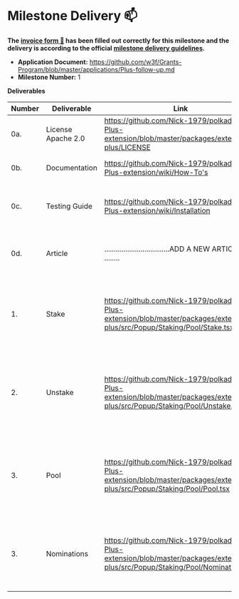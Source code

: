 # Milestone Delivery :mailbox:

**The [invoice form :pencil:](https://docs.google.com/forms/d/e/1FAIpQLSfmNYaoCgrxyhzgoKQ0ynQvnNRoTmgApz9NrMp-hd8mhIiO0A/viewform) has been filled out correctly for this milestone and the delivery is according to the official [milestone delivery guidelines](https://github.com/w3f/Grants-Program/blob/master/docs/milestone-deliverables-guidelines.md).**  

* **Application Document:** https://github.com/w3f/Grants-Program/blob/master/applications/Plus-follow-up.md
* **Milestone Number:** 1


**Deliverables**

| Number | Deliverable | Link | Notes |
| ------------- | ------------- | ------------- |------------- |
| 0a. | License Apache 2.0 |https://github.com/Nick-1979/polkadot-Js-Plus-extension/blob/master/packages/extension-plus/LICENSE | 
| 0b. | Documentation | https://github.com/Nick-1979/polkadot-Js-Plus-extension/wiki/How-To's | Inline docs and wiki are available |
| 0c. | Testing Guide	| https://github.com/Nick-1979/polkadot-Js-Plus-extension/wiki/Installation |  Unit tests and testing on westend blockchain are available|
| 0d. | Article	| ..................................ADD A NEW ARTICLE ........ |  How pool staking works in Polkadot js plus |
| 1. | Stake | https://github.com/Nick-1979/polkadot-Js-Plus-extension/blob/master/packages/extension-plus/src/Popup/Staking/Pool/Stake.tsx | To create/join a pool and also bond extra after being a member of a pool | 
| 2.  | Unstake | https://github.com/Nick-1979/polkadot-Js-Plus-extension/blob/master/packages/extension-plus/src/Popup/Staking/Pool/Unstake.tsx | To unboud staked amount from a pool, the root member must be the last one to unbound | 
| 3.  | Pool | https://github.com/Nick-1979/polkadot-Js-Plus-extension/blob/master/packages/extension-plus/src/Popup/Staking/Pool/Pool.tsx | To view own pool information, and change the pool state if the account has enough prividege | 
| 3.  | Nominations | https://github.com/Nick-1979/polkadot-Js-Plus-extension/blob/master/packages/extension-plus/src/Popup/Staking/Pool/Nominations.tsx | To view the pools nominations, only privileged accounts can change nominations | 

